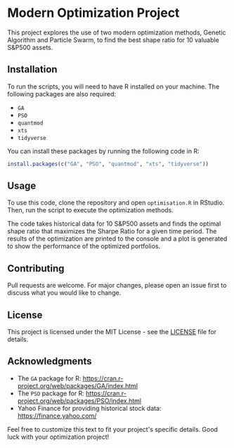 # Modern Optimization Project

This project explores the use of two modern optimization methods, Genetic Algorithm and Particle Swarm, to find the best shape ratio for 10 valuable S&P500 assets. 

## Installation
To run the scripts, you will need to have R installed on your machine. The following packages are also required:

- `GA`
- `PSO`
- `quantmod`
- `xts`
- `tidyverse`

You can install these packages by running the following code in R:

```R
install.packages(c("GA", "PSO", "quantmod", "xts", "tidyverse"))
```

## Usage
To use this code, clone the repository and open `optimisation.R` in RStudio. Then, run the script to execute the optimization methods.

The code takes historical data for 10 S&P500 assets and finds the optimal shape ratio that maximizes the Sharpe Ratio for a given time period. The results of the optimization are printed to the console and a plot is generated to show the performance of the optimized portfolios.

## Contributing
Pull requests are welcome. For major changes, please open an issue first to discuss what you would like to change.

## License
This project is licensed under the MIT License - see the [LICENSE](LICENSE) file for details.

## Acknowledgments
- The `GA` package for R: https://cran.r-project.org/web/packages/GA/index.html
- The `PSO` package for R: https://cran.r-project.org/web/packages/PSO/index.html
- Yahoo Finance for providing historical stock data: https://finance.yahoo.com/ 

Feel free to customize this text to fit your project's specific details. Good luck with your optimization project!
